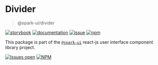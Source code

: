 # Divider
> @spark-ui/divider

[![storybook](https://img.shields.io/badge/storybook-black?logo=storybook)](https://sparkui.vercel.app/?path=/docs/components-divider--docs)
[![documentation](https://img.shields.io/badge/documentation-black?logo=googledocs)](https://sparkui-adv.vercel.app/docs/components/divider)
[![issue](https://img.shields.io/badge/report%20a%20bug-black?logo=openbugbounty&logoColor=red)](https://github.com/adevinta/spark/issues/new?&projects=4&template=bug-report.yml&assignees=&labels=Component,Component%3A%20divider)
[![npm](https://img.shields.io/npm/dt/%40spark-ui/divider?logo=npm&labelColor=black)](https://www.npmjs.com/package/@spark-ui/divider)


This package is part of the [`@spark-ui`](https://github.com/adevinta/spark) react-js user interface component library project.

[![Issues open](https://img.shields.io/github/issues-search/adevinta/spark?query=is%3Aopen%20label%3A%22Component%3A%20divider%22&logo=openbugbounty&logoColor=red&label=issues%20open&color=red)](https://github.com/adevinta/spark/issues?q=is%3Aopen+label%3Adivider)
[![NPM](https://img.shields.io/npm/l/%40spark-ui%2Fdivider)](https://github.com/adevinta/spark/blob/main/packages/components/divider/LICENSE.md)
